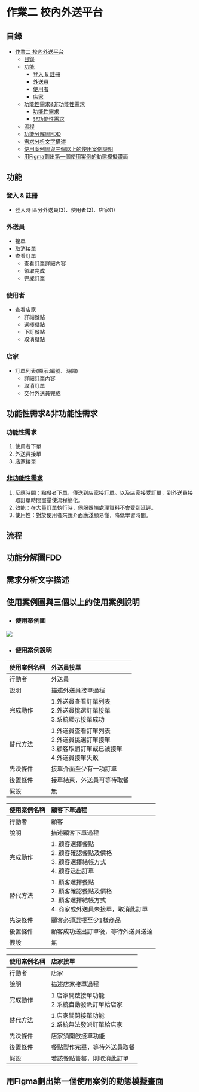 # 作業二 校內外送平台

## 目錄
<!-- TOC -->

- [作業二 校內外送平台](#%E4%BD%9C%E6%A5%AD%E4%BA%8C-%E6%A0%A1%E5%85%A7%E5%A4%96%E9%80%81%E5%B9%B3%E5%8F%B0)
    - [目錄](#%E7%9B%AE%E9%8C%84)
    - [功能](#%E5%8A%9F%E8%83%BD)
        - [登入 & 註冊](#%E7%99%BB%E5%85%A5--%E8%A8%BB%E5%86%8A)
        - [外送員](#%E5%A4%96%E9%80%81%E5%93%A1)
        - [使用者](#%E4%BD%BF%E7%94%A8%E8%80%85)
        - [店家](#%E5%BA%97%E5%AE%B6)
    - [功能性需求&非功能性需求](#%E5%8A%9F%E8%83%BD%E6%80%A7%E9%9C%80%E6%B1%82%E9%9D%9E%E5%8A%9F%E8%83%BD%E6%80%A7%E9%9C%80%E6%B1%82)
        - [功能性需求](#%E5%8A%9F%E8%83%BD%E6%80%A7%E9%9C%80%E6%B1%82)
        - [非功能性需求](#%E9%9D%9E%E5%8A%9F%E8%83%BD%E6%80%A7%E9%9C%80%E6%B1%82)
    - [流程](#%E6%B5%81%E7%A8%8B)
    - [功能分解圖FDD](#%E5%8A%9F%E8%83%BD%E5%88%86%E8%A7%A3%E5%9C%96fdd)
    - [需求分析文字描述](#%E9%9C%80%E6%B1%82%E5%88%86%E6%9E%90%E6%96%87%E5%AD%97%E6%8F%8F%E8%BF%B0)
    - [使用案例圖與三個以上的使用案例說明](#%E4%BD%BF%E7%94%A8%E6%A1%88%E4%BE%8B%E5%9C%96%E8%88%87%E4%B8%89%E5%80%8B%E4%BB%A5%E4%B8%8A%E7%9A%84%E4%BD%BF%E7%94%A8%E6%A1%88%E4%BE%8B%E8%AA%AA%E6%98%8E)
    - [用Figma劃出第一個使用案例的動態模擬畫面](#%E7%94%A8figma%E5%8A%83%E5%87%BA%E7%AC%AC%E4%B8%80%E5%80%8B%E4%BD%BF%E7%94%A8%E6%A1%88%E4%BE%8B%E7%9A%84%E5%8B%95%E6%85%8B%E6%A8%A1%E6%93%AC%E7%95%AB%E9%9D%A2)

<!-- /TOC -->

## 功能

### 登入 & 註冊

- 登入時 區分外送員(3)、使用者(2)、店家(1)

### 外送員
- 接單
- 取消接單
- 查看訂單
    - 查看訂單詳細內容
    - 領取完成
    - 完成訂單

### 使用者

- 查看店家
    - 詳細餐點
    - 選擇餐點
    - 下訂餐點
    - 取消餐點


### 店家

- 訂單列表(顯示:編號、時間)
    - 詳細訂單內容
    - 取消訂單
    - 交付外送員完成

## 功能性需求&非功能性需求

### 功能性需求

1. 使用者下單
2. 外送員接單
3. 店家接單

### [非功能性需求](https://zh.m.wikipedia.org/zh-tw/%E9%9D%9E%E5%8A%9F%E8%83%BD%E6%80%A7%E9%9C%80%E6%B1%82)

1. 反應時間：點餐者下單，傳送到店家接訂單。以及店家接受訂單，到外送員接取訂單時間盡量使流程簡化。
2. 效能：在大量訂單執行時，伺服器端處理資料不會受到延遲。
3. 使用性：對於使用者來說介面應淺顯易懂，降低學習時間。

## 流程


## 功能分解圖FDD


## 需求分析文字描述


## 使用案例圖與三個以上的使用案例說明
- ### 使用案例圖
![](https://img.onl/XAbrYp)

- ### 使用案例說明  
|使用案例名稱|外送員接單|
|:--------|:---|
|行動者|外送員|
|說明|描述外送員接單過程|
|完成動作|1.外送員查看訂單列表</br> 2.外送員挑選訂單接單</br> 3.系統顯示接單成功|
|替代方法|1.外送員查看訂單列表</br> 2.外送員挑選訂單接單</br> 3.顧客取消訂單或已被接單</br> 4.外送員接單失敗|
|先決條件|接單介面至少有一項訂單|
|後置條件|接單結束，外送員可等待取餐|
|假設|無|

|使用案例名稱|顧客下單過程|
|:--------|:---|
|行動者|顧客|
|說明|描述顧客下單過程|
|完成動作|1. 顧客選擇餐點 </br> 2. 顧客確認餐點及價格 </br> 3. 顧客選擇結帳方式 </br> 4. 顧客送出訂單|
|替代方法|1. 顧客選擇餐點 </br> 2. 顧客確認餐點及價格 </br> 3. 顧客選擇結帳方式 </br> 4. 商家或外送員未接單，取消此訂單|
|先決條件|顧客必須選擇至少1樣商品|
|後置條件|顧客成功送出訂單後，等待外送員送達|
|假設|無|

|使用案例名稱|店家接單|
|:--------|:---|
|行動者|店家|
|說明|描述店家接單過程|
|完成動作|1.店家開啟接單功能</br> 2.系統自動發派訂單給店家</br>|
|替代方法|1.店家關閉接單功能</br> 2.系統無法發派訂單給店家</br>|
|先決條件|店家須開啟接單功能|
|後置條件|餐點製作完畢，等待外送員取餐|
|假設|若該餐點售罄，則取消此訂單|

## 用Figma劃出第一個使用案例的動態模擬畫面
